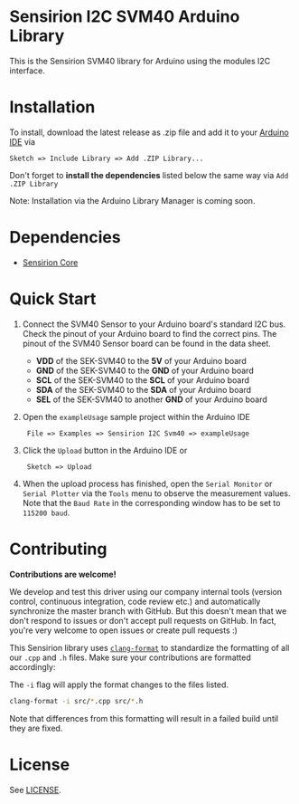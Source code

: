 # Sensirion I2C SVM40 Arduino Library

This is the Sensirion SVM40 library for Arduino using the
modules I2C interface.

# Installation

To install, download the latest release as .zip file and add it to your
[Arduino IDE](http://www.arduino.cc/en/main/software) via

	Sketch => Include Library => Add .ZIP Library...

Don't forget to **install the dependencies** listed below the same way via `Add
.ZIP Library`

Note: Installation via the Arduino Library Manager is coming soon.

# Dependencies

* [Sensirion Core](https://github.com/Sensirion/arduino-core)


# Quick Start

1. Connect the SVM40 Sensor to your Arduino board's standard
   I2C bus. Check the pinout of your Arduino board to find the correct pins.
   The pinout of the SVM40 Sensor board can be found in the
   data sheet.

	* **VDD** of the SEK-SVM40 to the **5V** of your Arduino board
	* **GND** of the SEK-SVM40 to the **GND** of your Arduino board
	* **SCL** of the SEK-SVM40 to the **SCL** of your Arduino board
	* **SDA** of the SEK-SVM40 to the **SDA** of your Arduino board
	* **SEL** of the SEK-SVM40 to another **GND** of your Arduino board

2. Open the `exampleUsage` sample project within the Arduino IDE

		File => Examples => Sensirion I2C Svm40 => exampleUsage

3. Click the `Upload` button in the Arduino IDE or

		Sketch => Upload

4. When the upload process has finished, open the `Serial Monitor` or `Serial
   Plotter` via the `Tools` menu to observe the measurement values. Note that
   the `Baud Rate` in the corresponding window has to be set to `115200 baud`.

# Contributing

**Contributions are welcome!**

We develop and test this driver using our company internal tools (version
control, continuous integration, code review etc.) and automatically
synchronize the master branch with GitHub. But this doesn't mean that we don't
respond to issues or don't accept pull requests on GitHub. In fact, you're very
welcome to open issues or create pull requests :)

This Sensirion library uses
[`clang-format`](https://releases.llvm.org/download.html) to standardize the
formatting of all our `.cpp` and `.h` files. Make sure your contributions are
formatted accordingly:

The `-i` flag will apply the format changes to the files listed.

```bash
clang-format -i src/*.cpp src/*.h
```

Note that differences from this formatting will result in a failed build until
they are fixed.

# License

See [LICENSE](LICENSE).
